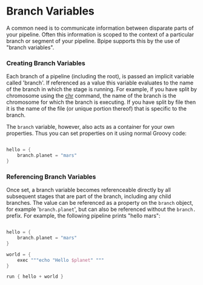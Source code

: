 # Branch Variables

A common need is to communicate information between disparate parts of your pipeline. Often this information is scoped to the context of a particular branch or segment of your pipeline. Bpipe supports this by the use of "branch variables".

### Creating Branch Variables

Each branch of a pipeline (including the root), is passed an implicit variable called 'branch'. If referenced as a value this variable evaluates to the name of the branch in which the stage is running. For example, if you have split by chromosome using the [chr](Language/Chr) command, the name of the branch is the chromosome for which the branch is executing. If you have split by file then it is the name of the file (or unique portion thereof) that is specific to the branch.

The `branch` variable, however, also acts as a container for your own properties. Thus you can set properties on it using normal Groovy code:

```groovy 

hello = {
    branch.planet = "mars"
}
```

### Referencing Branch Variables

Once set, a branch variable becomes referenceable directly by all subsequent stages that are part of the branch, including any child branches. The value can be referenced as a property on the `branch` object, for example '`branch.planet`', but can also be referenced without the `branch.` prefix.  For example, the following pipeline prints "hello mars":

```groovy 

hello = {
    branch.planet = "mars"
}

world = {
    exec """echo "Hello $planet" """
}

run { hello + world }
```
